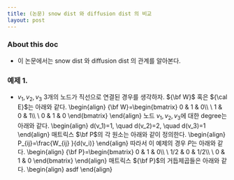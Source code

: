 ```yaml
---
title: (논문) snow dist 와 diffusion dist 의 비교 
layout: post
---
```


### About this doc 

- 이 논문에서는 snow dist 와 diffusion dist 의 관계를 알아본다. 

### 예제 1. 

- $v_1,v_2,v_3$ 3개의 노드가 직선으로 연결된 경우를 생각하자. ${\bf W}$ 혹은 ${\cal E}$는 아래와 같다. 
\begin{align}
{\bf W}=\begin{bmatrix}
0 & 1 & 0\\\\ \\
1 & 0 & 1\\\\ \\
0 & 1 & 0
\end{bmatrix}
\end{align}
노드 $v_1,v_2,v_3$에 대한 degree는 아래와 같다. 
\begin{align}
d(v_1)=1, \quad d(v_2)=2, \quad d(v_3)=1
\end{align}
매트릭스 $\bf P$의 각 원소는 아래와 같이 정의한다. 
\begin{align}
P_{ij}=\frac{W_{ij} }{d(v_i)}
\end{align}
따라서 이 예제의 경우 $P$는 아래와 같다. 
\begin{align}
{\bf P}=\begin{bmatrix}
0 & 1 & 0\\\\ \\
1/2 & 0 & 1/2\\\\ \\
0 & 1 & 0
\end{bmatrix}
\end{align}
매트릭스 ${\bf P}$의 거듭제곱들은 아래와 같다. 
\begin{align}
asdf
\end{align}
